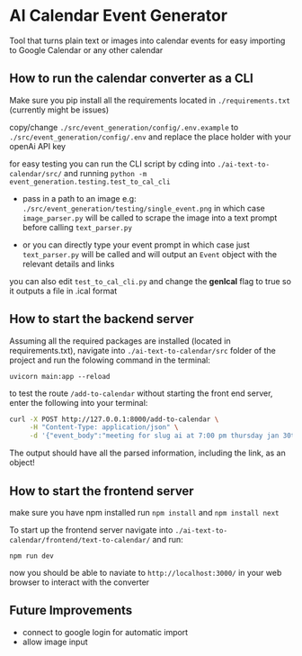 # AI Calendar Event Generator

Tool that turns plain text or images into calendar events for easy importing to Google Calendar or any other calendar

## How to run the calendar converter as a CLI

Make sure you pip install all the requirements located in `./requirements.txt` (currently might be issues)

copy/change `./src/event_generation/config/.env.example` to `./src/event_generation/config/.env` and replace the place holder with your openAi API key

for easy testing you can run the CLI script by cding into `./ai-text-to-calendar/src/` and running `python -m event_generation.testing.test_to_cal_cli`

- pass in a path to an image e.g: `./src/event_generation/testing/single_event.png` in which case `image_parser.py` will be called to scrape the image into a text prompt before calling `text_parser.py`

- or you can directly type your event prompt in which case just `text_parser.py` will be called and will output an `Event` object with the relevant details and links

you can also edit `test_to_cal_cli.py` and change the **genIcal** flag to true so it outputs a file in .ical format

## How to start the backend server

Assuming all the required packages are installed (located in requirements.txt), navigate into `./ai-text-to-calendar/src` folder of the project and run the folowing command in the terminal:

`uvicorn main:app --reload`

to test the route `/add-to-calendar` without starting the front end server, enter the following into your terminal:

```bash
curl -X POST http://127.0.0.1:8000/add-to-calendar \
     -H "Content-Type: application/json" \
     -d '{"event_body":"meeting for slug ai at 7:00 pm thursday jan 30th, attendees will be Anurag and Bob","platform":"google calendar"}'
```

The output should have all the parsed information, including the link, as an object!

## How to start the frontend server

make sure you have npm installed
run `npm install` and `npm install next`

To start up the frontend server navigate into `./ai-text-to-calendar/frontend/text-to-calendar/`
and run:

`npm run dev`

now you should be able to naviate to `http://localhost:3000/` in your web browser to interact with the converter

## Future Improvements

- connect to google login for automatic import
- allow image input
